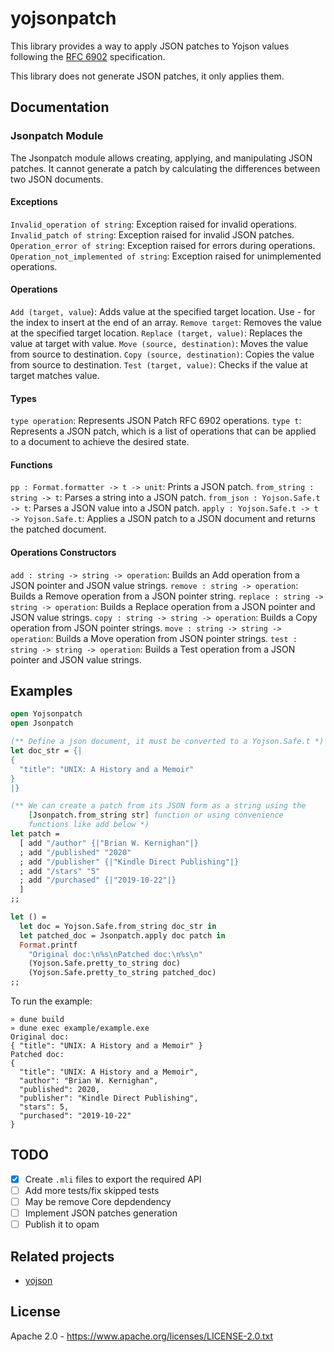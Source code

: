 # yojsonpatch

This library provides a way to apply JSON patches to Yojson values following the [RFC 6902](https://tools.ietf.org/html/rfc6902) specification.

This library does not generate JSON patches, it only applies them.

## Documentation

### Jsonpatch Module

The Jsonpatch module allows creating, applying, and manipulating JSON patches.
It cannot generate a patch by calculating the differences between two JSON documents.

#### Exceptions

`Invalid_operation of string`: Exception raised for invalid operations.
`Invalid_patch of string`: Exception raised for invalid JSON patches.
`Operation_error of string`: Exception raised for errors during operations.
`Operation_not_implemented of string`: Exception raised for unimplemented operations.

#### Operations

`Add (target, value`): Adds value at the specified target location. Use - for the index to insert at the end of an array.
`Remove target`: Removes the value at the specified target location.
`Replace (target, value)`: Replaces the value at target with value.
`Move (source, destination)`: Moves the value from source to destination.
`Copy (source, destination)`: Copies the value from source to destination.
`Test (target, value)`: Checks if the value at target matches value.

#### Types

`type operation`: Represents JSON Patch RFC 6902 operations.
`type t`: Represents a JSON patch, which is a list of operations that can be applied to a document to achieve the desired state.

#### Functions

`pp : Format.formatter -> t -> unit`: Prints a JSON patch.
`from_string : string -> t`: Parses a string into a JSON patch.
`from_json : Yojson.Safe.t -> t`: Parses a JSON value into a JSON patch.
`apply : Yojson.Safe.t -> t -> Yojson.Safe.t`: Applies a JSON patch to a JSON document and returns the patched document.

#### Operations Constructors

`add : string -> string -> operation`: Builds an Add operation from a JSON pointer and JSON value strings.
`remove : string -> operation`: Builds a Remove operation from a JSON pointer string.
`replace : string -> string -> operation`: Builds a Replace operation from a JSON pointer and JSON value strings.
`copy : string -> string -> operation`: Builds a Copy operation from JSON pointer strings.
`move : string -> string -> operation`: Builds a Move operation from JSON pointer strings.
`test : string -> string -> operation`: Builds a Test operation from a JSON pointer and JSON value strings.

## Examples

```Ocaml
open Yojsonpatch
open Jsonpatch

(** Define a json document, it must be converted to a Yojson.Safe.t *)
let doc_str = {|
{
  "title": "UNIX: A History and a Memoir"
}
|}

(** We can create a patch from its JSON form as a string using the
    [Jsonpatch.from_string str] function or using convenience
    functions like add below *)
let patch =
  [ add "/author" {|"Brian W. Kernighan"|}
  ; add "/published" "2020"
  ; add "/publisher" {|"Kindle Direct Publishing"|}
  ; add "/stars" "5"
  ; add "/purchased" {|"2019-10-22"|}
  ]
;;

let () =
  let doc = Yojson.Safe.from_string doc_str in
  let patched_doc = Jsonpatch.apply doc patch in
  Format.printf
    "Original doc:\n%s\nPatched doc:\n%s\n"
    (Yojson.Safe.pretty_to_string doc)
    (Yojson.Safe.pretty_to_string patched_doc)
;;
```

To run the example:

```
» dune build
» dune exec example/example.exe
Original doc:
{ "title": "UNIX: A History and a Memoir" }
Patched doc:
{
  "title": "UNIX: A History and a Memoir",
  "author": "Brian W. Kernighan",
  "published": 2020,
  "publisher": "Kindle Direct Publishing",
  "stars": 5,
  "purchased": "2019-10-22"
}
```

## TODO

- [x] Create `.mli` files to export the required API
- [ ] Add more tests/fix skipped tests
- [ ] May be remove Core depdendency
- [ ] Implement JSON patches generation
- [ ] Publish it to opam

## Related projects

- [yojson](https://github.com/ocaml-community/yojson)

## License

Apache 2.0 - https://www.apache.org/licenses/LICENSE-2.0.txt

